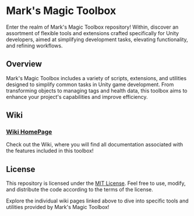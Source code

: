 # Mark's Magic Toolbox

Enter the realm of Mark's Magic Toolbox repository! Within, discover an assortment of flexible tools and extensions crafted specifically for Unity developers, aimed at simplifying development tasks, elevating functionality, and refining workflows.

## Overview

Mark's Magic Toolbox includes a variety of scripts, extensions, and utilities designed to simplify common tasks in Unity game development. From transforming objects to managing tags and health data, this toolbox aims to enhance your project's capabilities and improve efficiency.

## Wiki

### [Wiki HomePage](https://github.com/BNS-MarkUlrich/MarksMagicToolbox/wiki)
Check out the Wiki, where you will find all documentation associated with the features included in this toolbox!

## License

This repository is licensed under the [MIT License](https://opensource.org/license/mit/). Feel free to use, modify, and distribute the code according to the terms of the license.

Explore the individual wiki pages linked above to dive into specific tools and utilities provided by Mark's Magic Toolbox!
